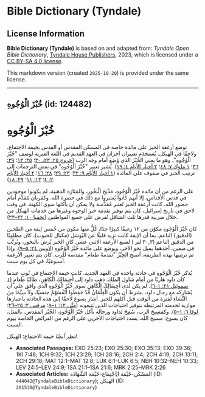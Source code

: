 # Bible Dictionary (Tyndale)

## License Information

**Bible Dictionary (Tyndale)** is based on and adapted from: _Tyndale Open Bible Dictionary_, [Tyndale House Publishers](https://tyndaleopenresources.com/), 2023, which is licensed under a [CC BY-SA 4.0 license](https://creativecommons.org/licenses/by-sa/4.0/legalcode.en).

This markdown version (created `2025-10-20`) is provided under the same license.



--------------------------------

## خُبْزَ الْوُجُوهِ (id: 124482)

خُبْزَ الْوُجُوهِ
=================

توضع أرغفة الخبز على مائدة خاصة في المسكن المقدس أو القدس بخيمة الاجتماع، ولاحقًا في الهيكل. يُستخدَم تعبيران آخران في العهد القديم في اللغة العبرية لوصف "خُبْزَ الْوُجُوهِ"، وهو ما يعني الخُبْزَ الذي وُضِعَ أمام وجه الرب ([خروج ٢٥: ٢٣، ٣٠](https://ref.ly/Exod25:23)؛ [٣٥: ١٣](https://ref.ly/Exod35:13)؛ [٣٩: ٣٦](https://ref.ly/Exod39:36)؛ [١ ملوك ٧: ٤٨](https://ref.ly/1Kgs7:48)؛ [٢ أخبار الأيام ٤: ١٩](https://ref.ly/2Chr4:19)). يُشير تعبير "خُبْزَ الْوُجُوهِ" في بعض الترجمات إلى ترتيب الخبز في صفوف على المائدة ([١ أخبار الأيام ٩: ٣٢](https://ref.ly/1Chr9:32)؛ [٢٣: ٢٩](https://ref.ly/1Chr23:29)؛ [٢٨: ١٦](https://ref.ly/1Chr28:16)؛ [٢ أخبار الأيام ٢: ٤](https://ref.ly/2Chr2:4)؛ [١٣: ١١](https://ref.ly/2Chr13:11)؛ [٢٩: ١٨](https://ref.ly/2Chr29:18)).

على الرغم من أن مائدة خُبْزَ الْوُجُوهِ، مَذْبَحَ الْبَخُور، والمَنَارَة الذهبية، لم يكونوا موجودين في قدس الأقداس، إلا أنهم كانوا يُعتبروا مع ذلك في حضرة الله. وكقربان مُقدَّم أمام حضور الله، كانت أرغفة الخبز تُعتبر مُقدَّسة ولا يمكن أن يأكلها سوى الكهنة. في وقت لاحق في تاريخ إسرائيل، كان يتم توفير تقدمة خبز الوجوه وغيرها من خدمات الهيكل من خلال ضريبة قدرها ثلث الشاقل تُفرض على جميع المواطنين ([نحميا ١٠: ٣٢–٣٣](https://ref.ly/Neh10:32-Neh10:33)).

كان خُبْزَ الْوُجُوهِ مكوّن من ١٢ رغيفًا كبيرًا جدًا، كُلُّ منها مكون من خُمس إيفة من الطحين (الدقيق) الناعم. بما أن الإيفة كانت تزيد قليلًا عن البُوشل (مكيال للحبوب)، كان مطلوبًا من الدقيق الناعم (٣٠,٣ لتر ) لصنع اﻷرغفة الاثني عشر. كان الخبز يُرش بالبخور، ويُرتَّب في صفين، أحدهما يميل نحو الآخر، ويوضع على مائدة خُبْزَ الْوُجُوهِ ([لاويين ٢٤: ٥–٩](https://ref.ly/Lev24:5-Lev24:9)). وإذا تم ترتيبها بهذه الطريقة، أصبح الخِبْزُ "تقدمةً طعام" مقدسة للرب. كان يتم تغيير الأرغفة أسبوعيًا، في كل يوم سبت.

يُذكر خُبْزَ الْوُجُوهِ في حادثة واحدة في العهد الجديد. كانت خيمة الاجتماع في نُوبٍ عندما كان داود هاربًا من أمام شاول الملك. ذهب داود إلى أَخِيمَالِكَ الْكَاهِنِ، طالبًا طعامٍ ([١ صموئيل ٢١: ١–٦](https://ref.ly/1Sam21:1-1Sam21:6)). لم يكن لدى أَخِيمَالِكَ الْكَاهِنِ سوى خُبْزَ الْوُجُوهِ الذي وافق على أن يُشاركه مع رجال داود، بشرط أن يكون الْغِلْمَانُ قَدْ حَفِظُوا أَنْفُسَهُمْ جنسيًا، ولاَ سِيَّمَا مِنَ النِّسَاءِ لفترة من الوقت قبل أكلهم للخبز. أشار يسوع لاحقًا إلى هذه الحادثة باعتبارها موازية لخدمته المرتبطة بتوفير احتياجات الذين يَتبعونه ([متَّى ١٢: ١–٨](https://ref.ly/Matt12:1-Matt12:8)؛ [مرقس ٢: ٢٥–٢٦](https://ref.ly/Mark2:25-Mark2:26)؛ [لوقا ٦: ١–٥](https://ref.ly/Luke6:1-Luke6:5)). وكمَسِيحَ الرب، سُمِحَ لداود ورجاله بأكل خُبْزَ الْوُجُوهِ، الخُبْز المقدس. بالمثل، كان يسوع، مسيح الله، يسدد احتياجات الآخرين على الرغم من الفرائض الخاصة بيوم السبت.

*انظر أيضًا* خيمة الاجتماع؛ الهيكل.

* **Associated Passages:** EXO 25:23; EXO 25:30; EXO 35:13; EXO 39:36; 1KI 7:48; 1CH 9:32; 1CH 23:29; 1CH 28:16; 2CH 2:4; 2CH 4:19; 2CH 13:11; 2CH 29:18; MAT 12:1–MAT 12:8; LUK 6:1–LUK 6:5; NEH 10:32–NEH 10:33; LEV 24:5–LEV 24:9; 1SA 21:1–1SA 21:6; MRK 2:25–MRK 2:26
* **Associated Articles:** المَسْكَن-خَيْمَة الِٱجْتِمَاع-خَيْمَة الشَّهَادَة (ID: `444042@TyndaleBibleDictionary`); الهيكل (ID: `201530@TyndaleBibleDictionary`)

